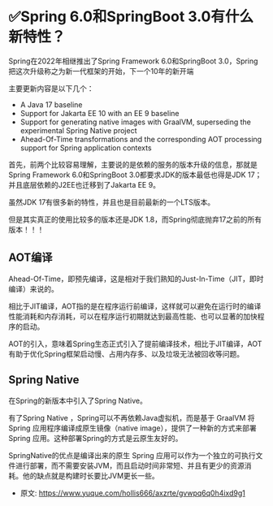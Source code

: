 # ✅Spring 6.0和SpringBoot 3.0有什么新特性？
<!--page header-->

Spring在2022年相继推出了Spring Framework 6.0和SpringBoot 3.0，Spring把这次升级称之为新一代框架的开始，下一个10年的新开端

主要更新内容是以下几个：

-  A Java 17 baseline 
-  Support for Jakarta EE 10 with an EE 9 baseline 
-  Support for generating native images with GraalVM, superseding the experimental Spring Native project 
-  Ahead-Of-Time transformations and the corresponding AOT processing support for Spring application contexts 

首先，前两个比较容易理解，主要说的是依赖的服务的版本升级的信息，那就是Spring Framework 6.0和SpringBoot 3.0都要求JDK的版本最低也得是JDK 17；并且底层依赖的J2EE也迁移到了Jakarta EE 9。

虽然JDK 17有很多新的特性，并且也是目前最新的一个LTS版本。

但是其实真正的使用比较多的版本还是JDK 1.8，而Spring彻底抛弃17之前的所有版本！！！

<a name="cc628c83"></a>
## AOT编译

Ahead-Of-Time，即预先编译，这是相对于我们熟知的Just-In-Time（JIT，即时编译）来说的。

相比于JIT编译，AOT指的是在程序运行前编译，这样就可以避免在运行时的编译性能消耗和内存消耗，可以在程序运行初期就达到最高性能、也可以显著的加快程序的启动。

AOT的引入，意味着Spring生态正式引入了提前编译技术，相比于JIT编译，AOT有助于优化Spring框架启动慢、占用内存多、以及垃圾无法被回收等问题。

<a name="24d90b05"></a>
## Spring Native

在Spring的新版本中引入了Spring Native。

有了Spring Native ，Spring可以不再依赖Java虚拟机，而是基于 GraalVM 将 Spring 应用程序编译成原生镜像（native image），提供了一种新的方式来部署 Spring 应用。这种部署Spring的方式是云原生友好的。

SpringNative的优点是编译出来的原生 Spring 应用可以作为一个独立的可执行文件进行部署，而不需要安装JVM，而且启动时间非常短、并且有更少的资源消耗。他的缺点就是构建时长要比JVM更长一些。



<!--page footer-->
- 原文: <https://www.yuque.com/hollis666/axzrte/gvwpq6q0h4ixd9g1>
